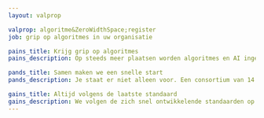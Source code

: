 ```yaml
---
layout: valprop

valprop: algoritme&ZeroWidthSpace;register
job: grip op algoritmes in uw organisatie

pains_title: Krijg grip op algoritmes
pains_description: Op steeds meer plaatsen worden algoritmes en AI ingezet als onderdeel van besluitvorming en uitvoer. De toenemende vraag naar verantwoording en controle maakt het noodzakelijk om dit beter in kaart te brengen en op basis daarvan de dialoog aan te gaan.

pands_title: Samen maken we een snelle start
pands_description: Je staat er niet alleen voor. Een consortium van 14 overheden werkt samen aan het realiseren van een algoritmeregister. Samen brengen we de eerste selectie in kaart en bepalen de standaard voor vastlegging.

gains_title: Altijd volgens de laatste standaard
gains_description: We volgen de zich snel ontwikkelende standaarden op de voet, met onze API als basis voor innovatieve toepassingen. Uw informatie wordt automatisch omgezet naar volgende versies. Zo is uw informatie herbruikbaar en uitwisselbaar, nu en in de toekomst.
---
```

